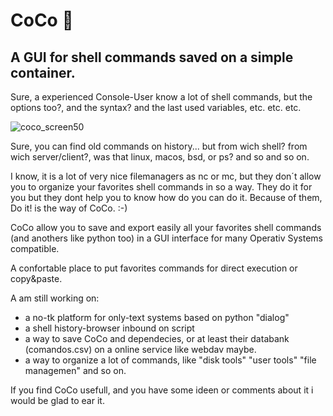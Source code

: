 # CoCo 🥥

## A GUI for shell commands saved on a simple container.

Sure, a experienced Console-User know a lot of shell commands, but the options too?, and the syntax? and the last used variables, etc. etc. etc.

![coco_screen50](https://github.com/user-attachments/assets/7c7b50d3-010b-440c-898f-73f41ff4697a)

Sure, you can find old commands on history... but from wich shell? from wich server/client?, was that linux, macos, bsd, or ps? and so and so on.

I know, it is a lot of very nice filemanagers as nc or mc, but they don´t allow you to organize your favorites shell commands in so a way. They do it for you but they dont help you to know how do you can do it. Because of them, Do it! is the way of CoCo. :-)

CoCo allow you to save and export easily all your favorites shell commands (and anothers like python too) in a GUI interface for many Operativ Systems compatible.

A confortable place to put favorites commands for direct execution or copy&amp;paste.

A am still working on:
- a no-tk platform for only-text systems based on python "dialog"
- a shell history-browser inbound on script
- a way to save CoCo and dependecies, or at least their databank (comandos.csv) on a online service like webdav maybe.
- a way to organize a lot of commands, like "disk tools" "user tools" "file managemen" and so on.

If you find CoCo usefull, and you have some ideen or comments about it i would be glad to ear it.


